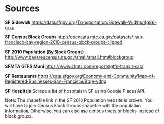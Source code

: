# Sources

**SF Sidewalk**
https://data.sfgov.org/Transportation/Sidewalk-Widths/4g86-grxu

**SF Census Block Groups**
http://opendata.mtc.ca.gov/datasets/-san-francisco-bay-region-2010-census-block-groups-clipped

**SF 2010 Population (By Block Groups)**
http://www.bayareacensus.ca.gov/small/small.htm#blockgroup

**SFMTA GTFS Muni**
https://www.sfmta.com/reports/gtfs-transit-data

**SF Restaurants**
https://data.sfgov.org/Economy-and-Community/Map-of-Registered-Businesses-San-Francisco/9tqe-vdng

**SF Hospitals**
Scrape a list of hospitals in SF using Google Places API.

Note: The shapefile link in the SF 2010 Population website is broken. You will have to join Census Block Groups shapefile with the population information. Otherwise, you can also use census tracts or blocks, instead of block groups.
